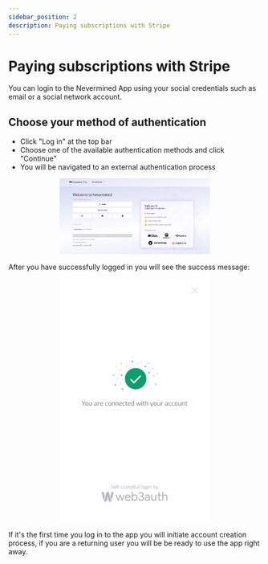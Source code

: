 ```yaml
---
sidebar_position: 2
description: Paying subscriptions with Stripe
---
```


# Paying subscriptions with Stripe

You can login to the Nevermined App using your social credentials such as email or a social network account.

## Choose your method of authentication

- Click "Log in" at the top bar
- Choose one of the available authentication methods and click "Continue"
- You will be navigated to an external authentication process

<p align="center"><img src="/images/tutorials/web2auth/login-modal.png" width="300" /></p>

After you have successfully logged in you will see the success message:

<p align="center"><img src="/images/tutorials/web2auth/web2auth-01-login-modal-success.jpg" width="300" /></p>

If it's the first time you log in to the app you will initiate account creation process, if you are a returning user you will be be ready to use the app right away.
